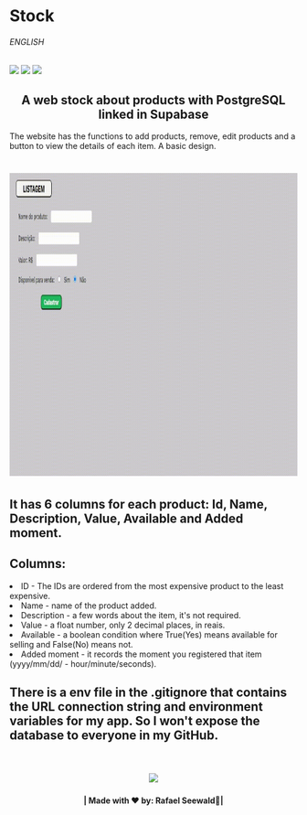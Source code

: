 # Stock <h6>ENGLISH</h6>

<img src="https://img.shields.io/badge/PYTHON%20-%20darkblue"><img>
<img src="https://img.shields.io/badge/WEBSITE%20-%20darkred"><img>
<img src="https://img.shields.io/badge/SQL%20-%20green"><img>

<h2 align="center">A web stock about products with PostgreSQL linked in Supabase</h2>

The website has the functions to add products, remove, edit products and a button to view the details of each item.
A basic design.

<h1 align="center">
<img src="./gif.gif" width="1440" height="530"></img>
</h1>

<h2>It has 6 columns for each product: Id, Name, Description, Value, Available and Added moment.</h2>

<h2>Columns:</h2>
<li>ID - The IDs are ordered from the most expensive product to the least expensive.</li>
<li>Name - name of the product added.</li>
<li>Description - a few words about the item, it's not required.</li>
<li>Value - a float number, only 2 decimal places, in reais.</li>
<li>Available - a boolean condition where True(Yes) means available for selling and False(No) means not.</li>
<li>Added moment - it records the moment you registered that item (yyyy/mm/dd/ - hour/minute/seconds).</li>

<h2>There is a env file in the .gitignore that contains the URL connection string and environment variables for my app.
So I won't expose the database to everyone in my GitHub.</h2>

<div align="center">
  <footer>
    <br>
    <h4><a href="https://www.instagram.com/vinyyboy_seewald/" target="_blank"><img src="https://img.shields.io/badge/LinkedIn-0077B5?style=for-the-badge&logo=linkedin&logoColor=white" target="_blank"></img></a></h4>
    <h4>| Made with ❤️ by: Rafael Seewald👋|</h4>
  </footer>
</div>
